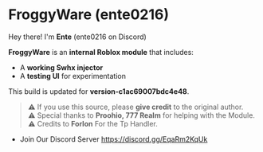 # FroggyWare (ente0216)

Hey there! I'm **Ente** (ente0216 on Discord) 

**FroggyWare** is an **internal Roblox module** that includes:  
- A **working Swhx injector**  
- A **testing UI** for experimentation  

This build is updated for **version-c1ac69007bdc4e48**.  

> ⚠️ If you use this source, please **give credit** to the original author.  
> ⚠️ Special thanks to **Proohio, 777 Realm** for helping with the Module.
> ⚠️ Credits to **Forlon** For the Tp Handler.  

- Join Our Discord Server https://discord.gg/EqaRm2KqUk
